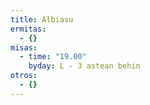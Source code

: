 ```yaml
---
title: Albiasu
ermitas:
  - {}
misas:
  - time: "19.00"
    byday: L - 3 astean behin
otros:
  - {}
---
```


